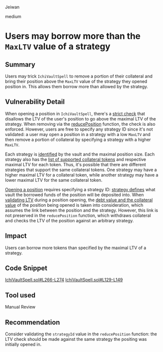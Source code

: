 Jeiwan

medium

# Users may borrow more than the `MaxLTV` value of a strategy

## Summary
Users may trick `IchiVaultSpell` to remove a portion of their collateral and bring their position above the `MaxLTV` value of the strategy they opened position in. This allows them borrow more than allowed by the strategy.
## Vulnerability Detail
When opening a position in `IchiVaultSpell`, there's a [strict check](https://github.com/sherlock-audit/2023-02-blueberry/blob/main/contracts/spell/IchiVaultSpell.sol#L149) that disallows the LTV of the user's position to go above the maximal LTV of the strategy. When removing via the [reducePosition](https://github.com/sherlock-audit/2023-02-blueberry/blob/main/contracts/spell/IchiVaultSpell.sol#L266) function, the check is also enforced. However, users are free to specify any strategy ID since it's not validated: a user may open a position in a strategy with a low `MaxLTV` and then remove a portion of collateral by specifying a strategy with a higher `MaxLTV`.

Each strategy is [identified](https://github.com/sherlock-audit/2023-02-blueberry/blob/main/contracts/spell/IchiVaultSpell.sol#L266) by the vault and the maximal position size. Each strategy also has the [list of supported collateral tokens](https://github.com/sherlock-audit/2023-02-blueberry/blob/main/contracts/spell/IchiVaultSpell.sol#L95) and respective maximal LTV for each token. Thus, it's possible that there are different strategies that support the same collateral tokens. One strategy may have a higher maximal LTV for a collateral token, while another strategy may have a lower maximal LTV for the same collateral token.

[Opening a position](https://github.com/sherlock-audit/2023-02-blueberry/blob/main/contracts/spell/IchiVaultSpell.sol#L166) requires specifying a strategy ID: [strategy defines](https://github.com/sherlock-audit/2023-02-blueberry/blob/main/contracts/spell/IchiVaultSpell.sol#L138) what vault the borrowed funds of the position will be deposited into. When [validating LTV](https://github.com/sherlock-audit/2023-02-blueberry/blob/main/contracts/spell/IchiVaultSpell.sol#L149) during a position opening, the [debt value and the collateral value](https://github.com/sherlock-audit/2023-02-blueberry/blob/main/contracts/spell/IchiVaultSpell.sol#L102-L104) of the position being opened is taken into consideration, which assumes the link between the position and the strategy. However, this link is not preserved in the `reducePosition` function, which withdraws collateral and checks the LTV of the position against an arbitrary strategy.
## Impact
Users can borrow more tokens than specified by the maximal LTV of a strategy.
## Code Snippet
[IchiVaultSpell.sol#L266-L274](https://github.com/sherlock-audit/2023-02-blueberry/blob/main/contracts/spell/IchiVaultSpell.sol#L266-L274)
[IchiVaultSpell.sol#L129-L149](https://github.com/sherlock-audit/2023-02-blueberry/blob/main/contracts/spell/IchiVaultSpell.sol#L129-L149)
## Tool used
Manual Review
## Recommendation
Consider validating the `strategyId` value in the `reducePosition` function: the LTV check should be made against the same strategy the positing was initially opened in.